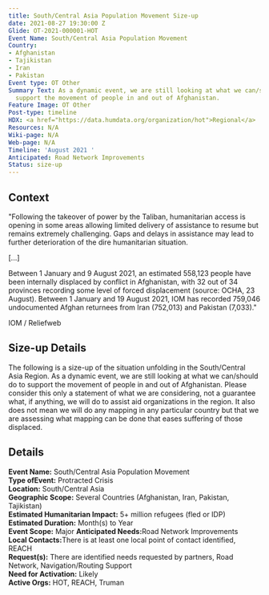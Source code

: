 ```yaml
---
title: South/Central Asia Population Movement Size-up
date: 2021-08-27 19:30:00 Z
Glide: OT-2021-000001-HOT
Event Name: South/Central Asia Population Movement
Country:
- Afghanistan
- Tajikistan
- Iran
- Pakistan
Event type: OT Other
Summary Text: As a dynamic event, we are still looking at what we can/should do to
  support the movement of people in and out of Afghanistan.
Feature Image: OT Other
Post-type: timeline
HDX: <a href="https://data.humdata.org/organization/hot">Regional</a>
Resources: N/A
Wiki-page: N/A
Web-page: N/A
Timeline: 'August 2021 '
Anticipated: Road Network Improvements
Status: size-up
---
```


<h2>Context</h2>

"Following the takeover of power by the Taliban, humanitarian access is opening in some areas allowing limited delivery of assistance to resume but remains extremely challenging. Gaps and delays in assistance may lead to further deterioration of the dire humanitarian situation.

[...]

Between 1 January and 9 August 2021, an estimated 558,123 people have been internally displaced by conflict in Afghanistan, with 32 out of 34 provinces recording some level of forced displacement (source: OCHA, 23 August). Between 1 January and 19 August 2021, IOM has recorded 759,046 undocumented Afghan returnees from Iran (752,013) and Pakistan (7,033)." 

IOM / Reliefweb

<h2>Size-up Details</h2>

The following is a size-up of the situation unfolding in the South/Central Asia Region. As a dynamic event, we are still looking at what we can/should do to support the movement of people in and out of Afghanistan. Please consider this only a statement of what we are considering, not a guarantee what, if anything, we will do to assist aid organizations in the region. It also does not mean we will do any mapping in any particular country but that we are assessing what mapping can be done that eases suffering of those displaced.

<h2>Details</h2>

<strong>Event Name:</strong> South/Central Asia Population Movement<br>
<strong>Type ofEvent:</strong> Protracted Crisis<br>
<strong>Location:</strong> South/Central Asia<br>
<strong>Geographic Scope:</strong> Several Countries (Afghanistan, Iran, Pakistan, Tajikistan)<br>
<strong>Estimated Humanitarian Impact:</strong> 5+ million refugees (fled or IDP)<br>
<strong>Estimated Duration:</strong> Month(s) to Year<br>
<strong>Event Scope:</strong> Major<be>
<strong>Anticipated Needs:</strong>Road Network Improvements<br>
<strong>Local Contacts:</strong>There is at least one local point of contact identified, REACH<br>
<strong>Request(s):</strong> There are identified needs requested by partners, Road Network, Navigation/Routing Support<br>
<strong>Need for Activation:</strong> Likely<br>
<strong>Active Orgs:</strong> HOT, REACH, Truman<br>
